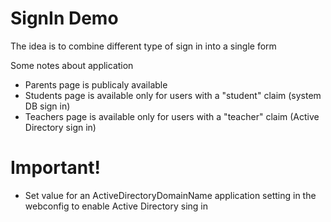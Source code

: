 # SignIn Demo

The idea is to combine different type of sign in into a single form

Some notes about application

  - Parents page is publicaly available
  - Students page is available only for users with a "student" claim (system DB sign in)
  - Teachers page is available only for users with a "teacher" claim (Active Directory sign in)

# Important!

  - Set value for an ActiveDirectoryDomainName application setting in the webconfig to enable Active Directory sing in
